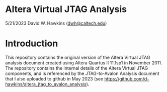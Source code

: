 # Altera Virtual JTAG Analysis

5/21/2023 David W. Hawkins (dwh@caltech.edu)

# Introduction

This repository contains the original version of the Altera Virtual JTAG analysis document created using Altera Quartus II 11.1sp1 in November 2011. The repository contains the internal details of the Altera Virtual JTAG components, and is referenced by the JTAG-to-Avalon Analysis document that I also uploaded to github in May 2023 (see https://github.com/d-hawkins/altera_jtag_to_avalon_analysis).


